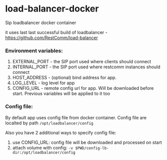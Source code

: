 # load-balancer-docker

Sip loadbalancer docker container

it uses last last successful build of loadbalancer - https://github.com/RestComm/load-balancer

### Environment variables:
1. EXTERNAL_PORT - the SIP port used where clients should connect
2. INTERNAL_PORT - the SIP port used where restcomm instances should connect
3. HOST_ADDRESS - (optional) bind address for app. 
4. LOG_LEVEL - log level for app
5. CONFIG_URL - remote config url for app. Will be downloaded before start. Previous variables will be applied to it too

### Config file:
By default app uses config file from docker container. Config file are localted by path `/opt/loadbalancer/config`

Also you have 2 additional ways to specify config file:

1. use CONFIG_URL: config file will be downloaded and processed on start 
2. attach volume with config: `-v $PWD/config-lb-dir:/opt/loadbalancer/config`
